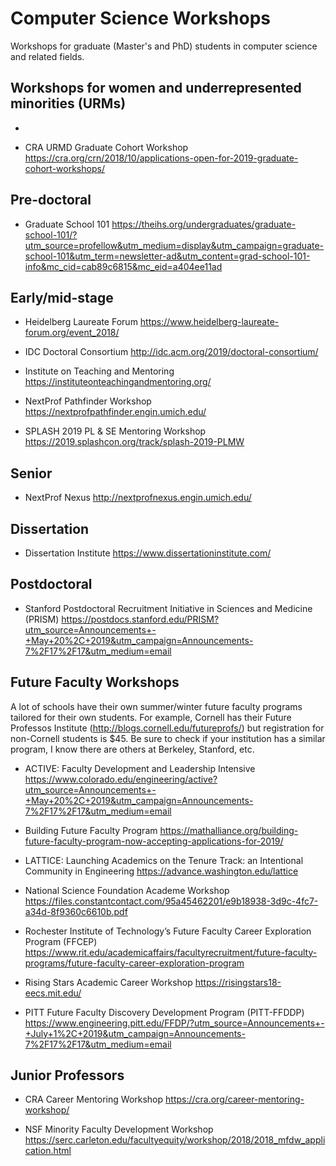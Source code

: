# Computer Science Workshops
Workshops for graduate (Master's and PhD) students in computer science and related fields.


## Workshops for women and underrepresented minorities (URMs)

* [CRA-W Grad Cohort for Women]: (https://cra.org/cra-w/grad-cohort-workshop/)

* CRA URMD Graduate Cohort Workshop
https://cra.org/crn/2018/10/applications-open-for-2019-graduate-cohort-workshops/


## Pre-doctoral

* Graduate School 101
https://theihs.org/undergraduates/graduate-school-101/?utm_source=profellow&utm_medium=display&utm_campaign=graduate-school-101&utm_term=newsletter-ad&utm_content=grad-school-101-info&mc_cid=cab89c6815&mc_eid=a404ee11ad


## Early/mid-stage

* Heidelberg Laureate Forum 
https://www.heidelberg-laureate-forum.org/event_2018/

* IDC Doctoral Consortium 
http://idc.acm.org/2019/doctoral-consortium/

* Institute on Teaching and Mentoring 
https://instituteonteachingandmentoring.org/

* NextProf Pathfinder Workshop
https://nextprofpathfinder.engin.umich.edu/

* SPLASH 2019 PL & SE Mentoring Workshop
https://2019.splashcon.org/track/splash-2019-PLMW


## Senior

* NextProf Nexus
http://nextprofnexus.engin.umich.edu/


## Dissertation

* Dissertation Institute
https://www.dissertationinstitute.com/


## Postdoctoral

* Stanford Postdoctoral Recruitment Initiative in Sciences and Medicine (PRISM)
https://postdocs.stanford.edu/PRISM?utm_source=Announcements+-+May+20%2C+2019&utm_campaign=Announcements-7%2F17%2F17&utm_medium=email


## Future Faculty Workshops

A lot of schools have their own summer/winter future faculty programs tailored for their own students. For example, Cornell has their Future Professos Institute (http://blogs.cornell.edu/futureprofs/) but registration for non-Cornell students is $45. Be sure to check if your institution has a similar program, I know there are others at Berkeley, Stanford, etc.  

* ACTIVE: Faculty Development and Leadership Intensive
https://www.colorado.edu/engineering/active?utm_source=Announcements+-+May+20%2C+2019&utm_campaign=Announcements-7%2F17%2F17&utm_medium=email

* Building Future Faculty Program 
https://mathalliance.org/building-future-faculty-program-now-accepting-applications-for-2019/

* LATTICE: Launching Academics on the Tenure Track: an Intentional Community in Engineering
 https://advance.washington.edu/lattice
 
* National Science Foundation Academe Workshop
https://files.constantcontact.com/95a45462201/e9b18938-3d9c-4fc7-a34d-8f9360c6610b.pdf

* Rochester Institute of Technology’s Future Faculty Career Exploration Program (FFCEP)  https://www.rit.edu/academicaffairs/facultyrecruitment/future-faculty-programs/future-faculty-career-exploration-program

* Rising Stars Academic Career Workshop
https://risingstars18-eecs.mit.edu/

* PITT Future Faculty Discovery Development Program (PITT-FFDDP)
https://www.engineering.pitt.edu/FFDP/?utm_source=Announcements+-+July+1%2C+2019&utm_campaign=Announcements-7%2F17%2F17&utm_medium=email

## Junior Professors

* CRA Career Mentoring Workshop
https://cra.org/career-mentoring-workshop/

* NSF Minority Faculty Development Workshop
https://serc.carleton.edu/facultyequity/workshop/2018/2018_mfdw_application.html
